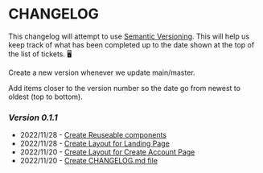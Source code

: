  # CHANGELOG
This changelog will attempt to use [Semantic Versioning](https://semver.org/). This will help us keep track of what has been completed up to the date shown at the top of the list of tickets. 🖥️

Create a new version whenever we update main/master.

Add items closer to the version number so the date go from newest to oldest (top to bottom).

### *Version 0.1.1*
  - 2022/11/28 - [Create Reuseable components](https://sd-onlinepos.atlassian.net/browse/ON-28) 
  - 2022/11/28 - [Create Layout for Landing Page](https://sd-onlinepos.atlassian.net/browse/ON-41) 
  - 2022/11/20 - [Create Layout for Create Account Page](https://sd-onlinepos.atlassian.net/browse/ON-45) 
  - 2022/11/20 - [Create CHANGELOG.md file](https://sd-onlinepos.atlassian.net/browse/ON-40)